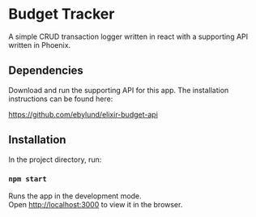 # Budget Tracker
A simple CRUD transaction logger written in react with a supporting API written in Phoenix.

## Dependencies
Download and run the supporting API for this app. The installation instructions can be found here:

https://github.com/ebylund/elixir-budget-api

## Installation
In the project directory, run:

### `npm start`

Runs the app in the development mode.<br>
Open [http://localhost:3000](http://localhost:3000) to view it in the browser.
